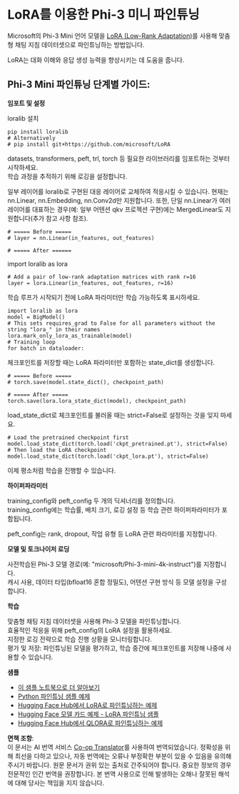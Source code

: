 <!--
CO_OP_TRANSLATOR_METADATA:
{
  "original_hash": "50b6a55a0831b417835087d8b57759fe",
  "translation_date": "2025-07-17T06:29:18+00:00",
  "source_file": "md/03.FineTuning/FineTuning_Lora.md",
  "language_code": "ko"
}
-->
# **LoRA를 이용한 Phi-3 미니 파인튜닝**

Microsoft의 Phi-3 Mini 언어 모델을 [LoRA (Low-Rank Adaptation)](https://github.com/microsoft/LoRA?WT.mc_id=aiml-138114-kinfeylo)를 사용해 맞춤형 채팅 지침 데이터셋으로 파인튜닝하는 방법입니다.

LoRA는 대화 이해와 응답 생성 능력을 향상시키는 데 도움을 줍니다.

## Phi-3 Mini 파인튜닝 단계별 가이드:

**임포트 및 설정**

loralib 설치

```
pip install loralib
# Alternatively
# pip install git+https://github.com/microsoft/LoRA

```

datasets, transformers, peft, trl, torch 등 필요한 라이브러리를 임포트하는 것부터 시작하세요.  
학습 과정을 추적하기 위해 로깅을 설정합니다.

일부 레이어를 loralib로 구현된 대응 레이어로 교체하여 적응시킬 수 있습니다. 현재는 nn.Linear, nn.Embedding, nn.Conv2d만 지원합니다. 또한, 단일 nn.Linear가 여러 레이어를 대표하는 경우(예: 일부 어텐션 qkv 프로젝션 구현)에는 MergedLinear도 지원합니다(추가 참고 사항 참조).

```
# ===== Before =====
# layer = nn.Linear(in_features, out_features)
```

```
# ===== After ======
```

import loralib as lora

```
# Add a pair of low-rank adaptation matrices with rank r=16
layer = lora.Linear(in_features, out_features, r=16)
```

학습 루프가 시작되기 전에 LoRA 파라미터만 학습 가능하도록 표시하세요.

```
import loralib as lora
model = BigModel()
# This sets requires_grad to False for all parameters without the string "lora_" in their names
lora.mark_only_lora_as_trainable(model)
# Training loop
for batch in dataloader:
```

체크포인트를 저장할 때는 LoRA 파라미터만 포함하는 state_dict를 생성합니다.

```
# ===== Before =====
# torch.save(model.state_dict(), checkpoint_path)
```  
```
# ===== After =====
torch.save(lora.lora_state_dict(model), checkpoint_path)
```

load_state_dict로 체크포인트를 불러올 때는 strict=False로 설정하는 것을 잊지 마세요.

```
# Load the pretrained checkpoint first
model.load_state_dict(torch.load('ckpt_pretrained.pt'), strict=False)
# Then load the LoRA checkpoint
model.load_state_dict(torch.load('ckpt_lora.pt'), strict=False)
```

이제 평소처럼 학습을 진행할 수 있습니다.

**하이퍼파라미터**

training_config와 peft_config 두 개의 딕셔너리를 정의합니다.  
training_config에는 학습률, 배치 크기, 로깅 설정 등 학습 관련 하이퍼파라미터가 포함됩니다.

peft_config는 rank, dropout, 작업 유형 등 LoRA 관련 파라미터를 지정합니다.

**모델 및 토크나이저 로딩**

사전학습된 Phi-3 모델 경로(예: "microsoft/Phi-3-mini-4k-instruct")를 지정합니다.  
캐시 사용, 데이터 타입(bfloat16 혼합 정밀도), 어텐션 구현 방식 등 모델 설정을 구성합니다.

**학습**

맞춤형 채팅 지침 데이터셋을 사용해 Phi-3 모델을 파인튜닝합니다.  
효율적인 적응을 위해 peft_config의 LoRA 설정을 활용하세요.  
지정한 로깅 전략으로 학습 진행 상황을 모니터링합니다.  
평가 및 저장: 파인튜닝된 모델을 평가하고, 학습 중간에 체크포인트를 저장해 나중에 사용할 수 있습니다.

**샘플**
- [이 샘플 노트북으로 더 알아보기](../../../../code/03.Finetuning/Phi_3_Inference_Finetuning.ipynb)
- [Python 파인튜닝 샘플 예제](../../../../code/03.Finetuning/FineTrainingScript.py)
- [Hugging Face Hub에서 LoRA로 파인튜닝하는 예제](../../../../code/03.Finetuning/Phi-3-finetune-lora-python.ipynb)
- [Hugging Face 모델 카드 예제 - LoRA 파인튜닝 샘플](https://huggingface.co/microsoft/Phi-3-mini-4k-instruct/blob/main/sample_finetune.py)
- [Hugging Face Hub에서 QLORA로 파인튜닝하는 예제](../../../../code/03.Finetuning/Phi-3-finetune-qlora-python.ipynb)

**면책 조항**:  
이 문서는 AI 번역 서비스 [Co-op Translator](https://github.com/Azure/co-op-translator)를 사용하여 번역되었습니다. 정확성을 위해 최선을 다하고 있으나, 자동 번역에는 오류나 부정확한 부분이 있을 수 있음을 유의해 주시기 바랍니다. 원문 문서가 권위 있는 출처로 간주되어야 합니다. 중요한 정보의 경우 전문적인 인간 번역을 권장합니다. 본 번역 사용으로 인해 발생하는 오해나 잘못된 해석에 대해 당사는 책임을 지지 않습니다.